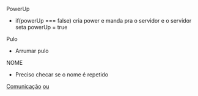 PowerUp
- if(powerUp === false) cria power e manda pra o servidor e o servidor seta powerUp = true

Pulo
- Arrumar pulo

NOME
- Preciso checar se o nome é repetido

[Comunicação](https://www.npmjs.com/package/shelljs)
[ou](https://medium.com/trainingcenter/expondo-seu-webserver-local-com-ngrok-72b39496ed60)